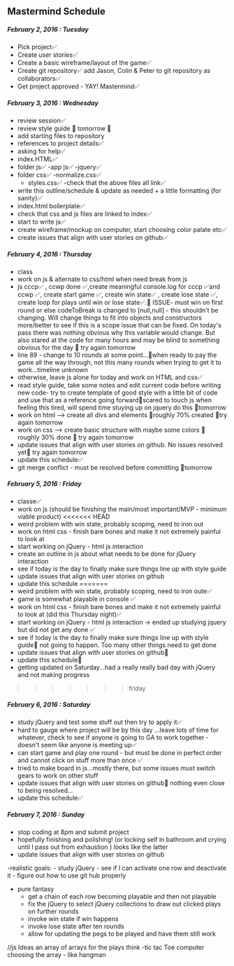 ## Mastermind Schedule

##### February 2, 2016 : Tuesday

  - Pick project✅
  - Create user stories✅
  - Create a basic wireframe/layout of the game✅
  - Create git repository✅
    add Jason, Colin & Peter to git repository as collaborators✅
 - Get project approved - YAY! Mastermind✅


 ##### February 3, 2016 : Wednesday
 - review session✅
 - review style guide 🔀 tomorrow 🔀
 - add starting files to repository
  - references to project details✅
  - asking for help✅
  - index.HTML✅
  - folder js✅
    -app js✅
    -jquery✅
  - folder css✅
    -normalize.css✅
    - styles.css✅
  -check that the above files all link✅
 - write this outline/schedule & update as needed + a little formatting (for sanity)✅
 - index.html boilerplate✅
 - check that css and js files are linked to index✅
 - start to write js✅
 - create wireframe/mockup on computer, start choosing color palate etc✅
 - create issues that align with user stories on github✅


 ##### February 4, 2016 : Thursday
 - class
 - work on js & alternate to css/html when need break from js
 - js cccp✅ , ccwp done ✅,create meaningful console.log for cccp ✅and ccwp ✅, create start game ✅, create win state✅ , create lose state ✅, create loop for plays until win or lose state✅.🔀 ISSUE- must win on first round or else codeToBreak is changed to [null,null] - this shouldn't be changing. Will change things to fit into objects and constructors more/better to see if this is a scope issue that can be fixed. On today's pass there was nothing obvious why this variable would change. But also stared at the code for many hours and may be blind to something obvious for the day 🔀 try again tomorrow
 - line 89 - change to 10 rounds at some point...🔀when ready to pay the game all the way through, not this many rounds when trying to get it to work...timeline unknown
 - otherwise, leave js alone for today and work on HTML and css✅
 - read style guide, take some notes and edit current code before writing new code- try to create template of good style with a little bit of code and use that as a reference going forward🔀scared to touch js when feeling this tired, will spend time stuying up on jquery do this 🔀tomorrow
 - work on html --> create all divs and elements 🔀roughly 70% created 🔀try again tomorrow
 - work on css --> create basic structure with maybe some colors 🔀 roughly 30% done 🔀 try again tomorrow
 - update issues that align with user stories on github. No issues resolved yet🔀 try again tomorrow
 - update this schedule✅
 - git merge conflict - must be resolved before committing 🔀tomorrow


 ##### February 5, 2016 : Friday
  - classe✅
  - work on js (should be finishing the main/most important/MVP - minimum viable product)
<<<<<<< HEAD
  - weird problem with win state, probably scoping, need to iron out
  - work on html css - finish bare bones and make it not extremely painful to look at
  - start working on jQuery - html js interaction
  - create an outline in js about what needs to be done for jQuery interaction
  - see if today is the day to finally make sure things line up with style guide
  - update issues that align with user stories on github
  - update this schedule
=======
  - weird problem with win state, probably scoping, need to iron oute✅
  - game is somewhat playable in console ✅
  - work on html css - finish bare bones and make it not extremely painful to look at (did this Thursday night)✅
  - start working on jQuery - html js interaction -> ended up studying jquery but did not get any done ✅
  - see if today is the day to finally make sure things line up with style guide🔀 not going to happen. Too many other things need to get done
  - update issues that align with user stories on github🔀
  - update this schedule🔀
  - getting updated on Saturday...had a really really bad day with jQuery and not making progress
>>>>>>> friday


 ##### February 6, 2016 : Saturday
  - study jQuery and test some stuff out then try to apply it✅
  - hard to gauge where project will be by this day ...leave lots of time for whatever, check to see if anyone is going to GA to work together - doesn't seem like anyone is meeting up✅
  - can start game and play one round - but must be done in perfect order and cannot click on stuff more than once ✅
  - tried to make board in js...mostly there, but some issues must switch gears to work on other stuff
  - update issues that align with user stories on github🔀 nothing even close to being resolved...
  - update this schedule✅

##### February 7, 2016 : Sunday
 - stop coding at 8pm and submit project
  - hopefully finishing and polishing! (or locking self in bathroom and crying until I pass out from exhaustion ) looks like the latter
  - update issues that align with user stories on github

  -realistic goals:
    - study jQuery
    - see if I can activate one row and deactivate it
    - figure out how to use git hub properly

  - pure fantasy
    - get a chain of each row becoming playable and then not playable
    - fix the jQuery to select jQuery collections to draw out clicked plays on further rounds
    - invoke win state if win happens
    - invoke lose state after ten rounds
    - allow for updating the pegs to be played and have them still work 






//js Ideas
 an array of arrays for the plays think -tic tac Toe
 computer choosing the array - like hangman
